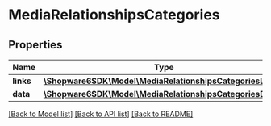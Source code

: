 # MediaRelationshipsCategories

## Properties
Name | Type | Description | Notes
------------ | ------------- | ------------- | -------------
**links** | [**\Shopware6SDK\Model\MediaRelationshipsCategoriesLinks**](MediaRelationshipsCategoriesLinks.md) |  | [optional] 
**data** | [**\Shopware6SDK\Model\MediaRelationshipsCategoriesData[]**](MediaRelationshipsCategoriesData.md) |  | [optional] 

[[Back to Model list]](../../README.md#documentation-for-models) [[Back to API list]](../../README.md#documentation-for-api-endpoints) [[Back to README]](../../README.md)


